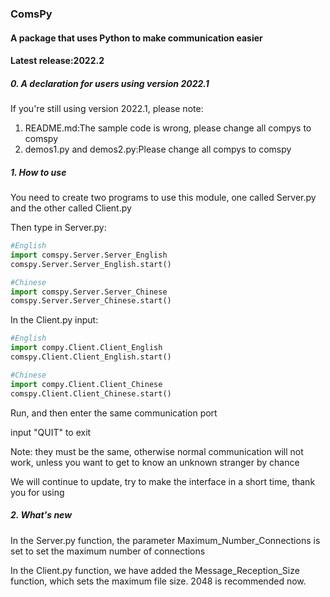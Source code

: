 ### ComsPy

#### A package that uses Python to make communication easier

#### Latest release:2022.2

##### 0. A declaration for users using version 2022.1

If you're still using version 2022.1, please note:

1. README.md:The sample code is wrong, please change all compys to comspy
2. demos1.py and demos2.py:Please change all compys to comspy

##### 1. How to use

You need to create two programs to use this module, one called Server.py and the other called Client.py

Then type in Server.py:

```python
#English
import comspy.Server.Server_English
comspy.Server.Server_English.start()

#Chinese
import comspy.Server.Server_Chinese
comspy.Server.Server_Chinese.start()
```

In the Client.py input:

```python
#English
import compy.Client.Client_English
comspy.Client.Client_English.start()

#Chinese
import compy.Client.Client_Chinese
comspy.Client.Client_Chinese.start()
```

Run, and then enter the same communication port

input "QUIT" to exit

Note: they must be the same, otherwise normal communication will not work, unless you want to get to know an unknown stranger by chance

We will continue to update, try to make the interface in a short time, thank you for using

##### 2. What's new

In the Server.py function, the parameter Maximum_Number_Connections is set to set the maximum number of connections

In the Client.py function, we have added the Message_Reception_Size function, which sets the maximum file size. 2048 is recommended now.